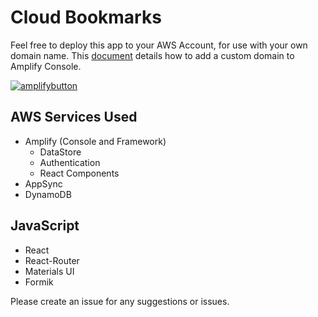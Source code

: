 # Cloud Bookmarks

Feel free to deploy this app to your AWS Account, for use with your own domain name. This [document](https://docs.aws.amazon.com/amplify/latest/userguide/custom-domains.html) details how to add a custom domain to Amplify Console.

[![amplifybutton](https://oneclick.amplifyapp.com/button.svg)](https://console.aws.amazon.com/amplify/home#/deploy?repo=https://github.com/donPatino/Cloud-Bookmarks)



## AWS Services Used

- Amplify (Console and Framework)
  - DataStore
  - Authentication
  - React Components
- AppSync
- DynamoDB



## JavaScript

- React
- React-Router
- Materials UI
- Formik

Please create an issue for any suggestions or issues.